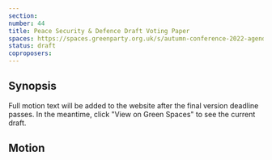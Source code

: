 ```yaml
---
section:
number: 44
title: Peace Security & Defence Draft Voting Paper
spaces: https://spaces.greenparty.org.uk/s/autumn-conference-2022-agenda-forum/?contentId=101496
status: draft
coproposers:
---
```

## Synopsis
Full motion text will be added to the website after the final version deadline passes. In the meantime, click "View on Green Spaces" to see the current draft.

## Motion
